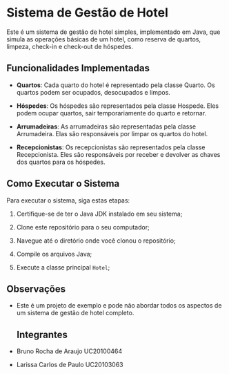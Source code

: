 

# Sistema de Gestão de Hotel

Este é um sistema de gestão de hotel simples, implementado em Java, que simula as operações básicas de um hotel, como reserva de quartos, limpeza, check-in e check-out de hóspedes.

## Funcionalidades Implementadas

- **Quartos**: Cada quarto do hotel é representado pela classe Quarto. Os quartos podem ser ocupados, desocupados e limpos.

- **Hóspedes**: Os hóspedes são representados pela classe Hospede. Eles podem ocupar quartos, sair temporariamente do quarto e retornar.

- **Arrumadeiras**: As arrumadeiras são representadas pela classe Arrumadeira. Elas são responsáveis por limpar os quartos do hotel.

- **Recepcionistas**: Os recepcionistas são representados pela classe Recepcionista. Eles são responsáveis por receber e devolver as chaves dos quartos para os hóspedes.

## Como Executar o Sistema

Para executar o sistema, siga estas etapas:

1. Certifique-se de ter o Java JDK instalado em seu sistema;

2. Clone este repositório para o seu computador;

3. Navegue até o diretório onde você clonou o repositório;

4. Compile os arquivos Java;
  
5. Execute a classe principal `Hotel`;

## Observações

- Este é um projeto de exemplo e pode não abordar todos os aspectos de um sistema de gestão de hotel completo.

  ## Integrantes
- Bruno Rocha de Araujo UC20100464
- Larissa Carlos de Paulo UC20103063

